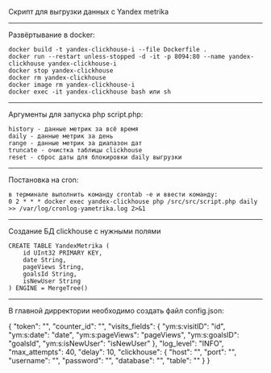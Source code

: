 
Скрипт для выгрузки данных с Yandex metrika

---------------------------------------------------------
Развёртывание в docker:

    docker build -t yandex-clickhouse-i --file Dockerfile .
    docker run --restart unless-stopped -d -it -p 8094:80 --name yandex-clickhouse yandex-clickhouse-i
    docker stop yandex-clickhouse
    docker rm yandex-clickhouse
    docker image rm yandex-clickhouse-i
    docker exec -it yandex-clickhouse bash или sh

---------------------------------------------------------
Аргументы для запуска php script.php:

    history - данные метрик за всё время
    daily - данные метрик за день
    range - данные метрик за диапазон дат
    truncate - очистка таблицы clickhouse
    reset - сброс даты для блокировки daily выгрузки

---------------------------------------------------------
Постановка на cron:

    в терминале выполнить команду crontab -e и ввести команду:
    0 2 * * * docker exec yandex-clickhouse php /src/src/script.php daily >> /var/log/cronlog-yametrika.log 2>&1

---------------------------------------------------------
Создание БД clickhouse с нужными полями

    CREATE TABLE YandexMetrika (
        id UInt32 PRIMARY KEY,
        date String,
        pageViews String,
        goalsId String,
        isNewUser String
    ) ENGINE = MergeTree() 

---------------------------------------------------------
В главной дирректории необходимо создать файл config.json:

 {
    "token": "",
    "counter_id": "",
    "visits_fields": {
        "ym:s:visitID": "id",
        "ym:s:date": "date",
        "ym:s:pageViews": "pageViews",
        "ym:s:goalsID": "goalsId",
        "ym:s:isNewUser": "isNewUser"
    },
    "log_level": "INFO",
    "max_attempts": 40,
    "delay": 10,
    "clickhouse": {
        "host": "",
        "port": "",
        "username": "",
        "password": "",
        "database": "",
        "table": ""
    }
}       